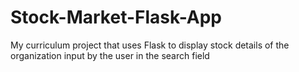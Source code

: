 # Stock-Market-Flask-App
My curriculum project that uses Flask to display stock details of the organization input by the user in the search field
